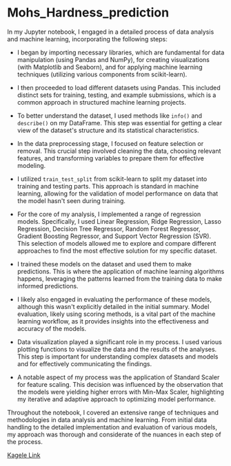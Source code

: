 # Mohs_Hardness_prediction
 
 In my Jupyter notebook, I engaged in a detailed process of data analysis and machine learning, incorporating the following steps:

- I began by importing necessary libraries, which are fundamental for data manipulation (using Pandas and NumPy), for creating visualizations (with Matplotlib and Seaborn), and for applying machine learning techniques (utilizing various components from scikit-learn).

- I then proceeded to load different datasets using Pandas. This included distinct sets for training, testing, and example submissions, which is a common approach in structured machine learning projects.

- To better understand the dataset, I used methods like `info()` and `describe()` on my DataFrame. This step was essential for getting a clear view of the dataset's structure and its statistical characteristics.

- In the data preprocessing stage, I focused on feature selection or removal. This crucial step involved cleaning the data, choosing relevant features, and transforming variables to prepare them for effective modeling.

- I utilized `train_test_split` from scikit-learn to split my dataset into training and testing parts. This approach is standard in machine learning, allowing for the validation of model performance on data that the model hasn't seen during training.

- For the core of my analysis, I implemented a range of regression models. Specifically, I used Linear Regression, Ridge Regression, Lasso Regression, Decision Tree Regressor, Random Forest Regressor, Gradient Boosting Regressor, and Support Vector Regression (SVR). This selection of models allowed me to explore and compare different approaches to find the most effective solution for my specific dataset.

- I trained these models on the dataset and used them to make predictions. This is where the application of machine learning algorithms happens, leveraging the patterns learned from the training data to make informed predictions.

- I likely also engaged in evaluating the performance of these models, although this wasn't explicitly detailed in the initial summary. Model evaluation, likely using scoring methods, is a vital part of the machine learning workflow, as it provides insights into the effectiveness and accuracy of the models.

- Data visualization played a significant role in my process. I used various plotting functions to visualize the data and the results of the analyses. This step is important for understanding complex datasets and models and for effectively communicating the findings.

- A notable aspect of my process was the application of Standard Scaler for feature scaling. This decision was influenced by the observation that the models were yielding higher errors with Min-Max Scaler, highlighting my iterative and adaptive approach to optimizing model performance.

Throughout the notebook, I covered an extensive range of techniques and methodologies in data analysis and machine learning. From initial data handling to the detailed implementation and evaluation of various models, my approach was thorough and considerate of the nuances in each step of the process.


[Kagele Link](https://www.kaggle.com/abaliyan/mohs-hardness-s3e25-version-1)